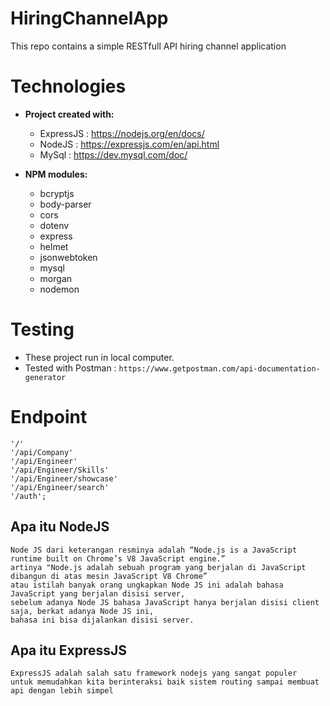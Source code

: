 # HiringChannelApp
This repo contains a simple RESTfull API hiring channel application
# Technologies

* **Project created with:**
	* ExpressJS : https://nodejs.org/en/docs/
	* NodeJS : https://expressjs.com/en/api.html
  * MySql : https://dev.mysql.com/doc/

* **NPM modules:**
	* bcryptjs
	* body-parser
	* cors
	* dotenv
	* express
	* helmet
	* jsonwebtoken
	* mysql
	* morgan
	* nodemon

# Testing
 - These project run in local computer. 
 - Tested with Postman : `https://www.getpostman.com/api-documentation-generator`
 # Endpoint
 ```
 '/'
 '/api/Company'
 '/api/Engineer'
 '/api/Engineer/Skills'
 '/api/Engineer/showcase'
 '/api/Engineer/search'
 '/auth';
 ```
 
 ## Apa itu NodeJS
 ```
Node JS dari keterangan resminya adalah “Node.js is a JavaScript runtime built on Chrome’s V8 JavaScript engine.” 
artinya "Node.js adalah sebuah program yang berjalan di JavaScript dibangun di atas mesin JavaScript V8 Chrome”
atau istilah banyak orang ungkapkan Node JS ini adalah bahasa JavaScript yang berjalan disisi server, 
sebelum adanya Node JS bahasa JavaScript hanya berjalan disisi client saja, berkat adanya Node JS ini, 
bahasa ini bisa dijalankan disisi server.
 ```
 ## Apa itu ExpressJS
 ```
 ExpressJS adalah salah satu framework nodejs yang sangat populer 
 untuk memudahkan kita berinteraksi baik sistem routing sampai membuat api dengan lebih simpel
 ```
